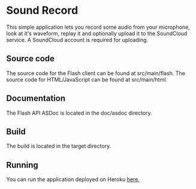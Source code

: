 # Sound Record #
This simple application lets you record some audio from your microphone, look at it's waveform, replay it and optionally upload it to the SoundCloud service. A SoundCloud account is required for uploading.

## Source code ##
The source code for the Flash client can be found at src/main/flash. The source code for HTML/JavaScript can be found at src/main/html.

## Documentation ##
The Flash API ASDoc is located in the doc/asdoc directory.

## Build ##
The build is located in the target directory.

## Running ##
You can run the application deployed on Heroku [here.](http://soundrecord.herokuapp.com/)